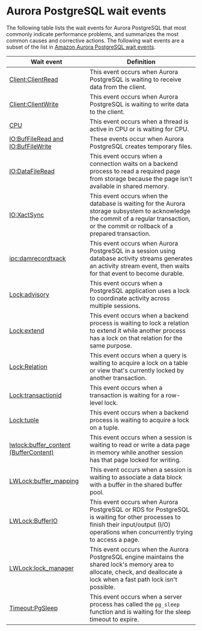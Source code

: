 # Aurora PostgreSQL wait events<a name="AuroraPostgreSQL.Tuning.concepts.summary"></a>

The following table lists the wait events for Aurora PostgreSQL that most commonly indicate performance problems, and summarizes the most common causes and corrective actions\. The following wait events are a subset of the list in [Amazon Aurora PostgreSQL wait events](AuroraPostgreSQL.Reference.Waitevents.md)\.


| Wait event | Definition | 
| --- | --- | 
|  [Client:ClientRead](apg-waits.clientread.md)  |  This event occurs when Aurora PostgreSQL is waiting to receive data from the client\.  | 
|  [Client:ClientWrite](apg-waits.clientwrite.md)  |  This event occurs when Aurora PostgreSQL is waiting to write data to the client\.  | 
|  [CPU](apg-waits.cpu.md)  |  This event occurs when a thread is active in CPU or is waiting for CPU\.  | 
|  [IO:BufFileRead and IO:BufFileWrite](apg-waits.iobuffile.md)  |  These events occur when Aurora PostgreSQL creates temporary files\.  | 
|  [IO:DataFileRead](apg-waits.iodatafileread.md)  |  This event occurs when a connection waits on a backend process to read a required page from storage because the page isn't available in shared memory\.   | 
|  [IO:XactSync](apg-waits.xactsync.md)  |  This event occurs when the database is waiting for the Aurora storage subsystem to acknowledge the commit of a regular transaction, or the commit or rollback of a prepared transaction\.   | 
|  [ipc:damrecordtxack](apg-waits.ipcdamrecordtxac.md)  |  This event occurs when Aurora PostgreSQL in a session using database activity streams generates an activity stream event, then waits for that event to become durable\.  | 
|  [Lock:advisory](apg-waits.lockadvisory.md)  |  This event occurs when a PostgreSQL application uses a lock to coordinate activity across multiple sessions\.  | 
|  [Lock:extend](apg-waits.lockextend.md) |  This event occurs when a backend process is waiting to lock a relation to extend it while another process has a lock on that relation for the same purpose\.  | 
|  [Lock:Relation](apg-waits.lockrelation.md)  |  This event occurs when a query is waiting to acquire a lock on a table or view that's currently locked by another transaction\.  | 
|  [Lock:transactionid](apg-waits.locktransactionid.md)  | This event occurs when a transaction is waiting for a row\-level lock\. | 
|  [Lock:tuple](apg-waits.locktuple.md)  |  This event occurs when a backend process is waiting to acquire a lock on a tuple\.  | 
|  [lwlock:buffer\_content \(BufferContent\)](apg-waits.lockbuffercontent.md)  |  This event occurs when a session is waiting to read or write a data page in memory while another session has that page locked for writing\.  | 
|  [LWLock:buffer\_mapping](apg-waits.lwl-buffer-mapping.md)  |  This event occurs when a session is waiting to associate a data block with a buffer in the shared buffer pool\.  | 
|  [LWLock:BufferIO](apg-waits.lwlockbufferio.md)  |  This event occurs when Aurora PostgreSQL or RDS for PostgreSQL is waiting for other processes to finish their input/output \(I/O\) operations when concurrently trying to access a page\.  | 
|  [LWLock:lock\_manager](apg-waits.lw-lock-manager.md)  | This event occurs when the Aurora PostgreSQL engine maintains the shared lock's memory area to allocate, check, and deallocate a lock when a fast path lock isn't possible\. | 
|  [Timeout:PgSleep](apg-waits.timeoutpgsleep.md)  |  This event occurs when a server process has called the `pg_sleep` function and is waiting for the sleep timeout to expire\.   | 